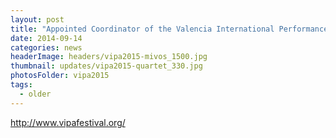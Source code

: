```yaml
---
layout: post
title: "Appointed Coordinator of the Valencia International Performance Academy & Festival in Spain."
date: 2014-09-14
categories: news
headerImage: headers/vipa2015-mivos_1500.jpg
thumbnail: updates/vipa2015-quartet_330.jpg
photosFolder: vipa2015
tags:
  - older
---
```


http://www.vipafestival.org/
